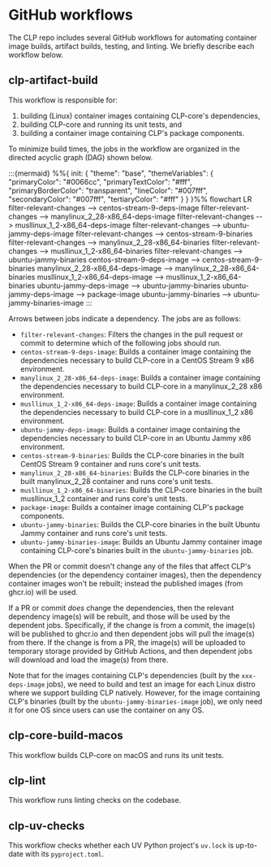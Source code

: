 # GitHub workflows

The CLP repo includes several GitHub workflows for automating container image builds, artifact
builds, testing, and linting. We briefly describe each workflow below.

## clp-artifact-build

This workflow is responsible for:

1. building (Linux) container images containing CLP-core's dependencies,
2. building CLP-core and running its unit tests, and
3. building a container image containing CLP's package components.

To minimize build times, the jobs in the workflow are organized in the directed acyclic graph (DAG)
shown below.

:::{mermaid}
%%{
  init: {
    "theme": "base",
    "themeVariables": {
      "primaryColor": "#0066cc",
      "primaryTextColor": "#fff",
      "primaryBorderColor": "transparent",
      "lineColor": "#007fff",
      "secondaryColor": "#007fff",
      "tertiaryColor": "#fff"
    }
  }
}%%
flowchart LR
    filter-relevant-changes --> centos-stream-9-deps-image
    filter-relevant-changes --> manylinux_2_28-x86_64-deps-image
    filter-relevant-changes --> musllinux_1_2-x86_64-deps-image
    filter-relevant-changes --> ubuntu-jammy-deps-image
    filter-relevant-changes --> centos-stream-9-binaries
    filter-relevant-changes --> manylinux_2_28-x86_64-binaries
    filter-relevant-changes --> musllinux_1_2-x86_64-binaries
    filter-relevant-changes --> ubuntu-jammy-binaries
    centos-stream-9-deps-image --> centos-stream-9-binaries
    manylinux_2_28-x86_64-deps-image --> manylinux_2_28-x86_64-binaries
    musllinux_1_2-x86_64-deps-image --> musllinux_1_2-x86_64-binaries
    ubuntu-jammy-deps-image --> ubuntu-jammy-binaries
    ubuntu-jammy-deps-image --> package-image
    ubuntu-jammy-binaries --> ubuntu-jammy-binaries-image
:::

Arrows between jobs indicate a dependency. The jobs are as follows:

* `filter-relevant-changes`: Filters the changes in the pull request or commit to determine which of
  the following jobs should run.
* `centos-stream-9-deps-image`: Builds a container image containing the dependencies necessary to
  build CLP-core in a CentOS Stream 9 x86 environment.
* `manylinux_2_28-x86_64-deps-image`: Builds a container image containing the dependencies necessary
  to build CLP-core in a manylinux_2_28 x86 environment.
* `musllinux_1_2-x86_64-deps-image`: Builds a container image containing the dependencies necessary
  to build CLP-core in a musllinux_1_2 x86 environment.
* `ubuntu-jammy-deps-image`: Builds a container image containing the dependencies necessary to build
  CLP-core in an Ubuntu Jammy x86 environment.
* `centos-stream-9-binaries`: Builds the CLP-core binaries in the built CentOS Stream 9 container
  and runs core's unit tests.
* `manylinux_2_28-x86_64-binaries`: Builds the CLP-core binaries in the built manylinux_2_28
  container and runs core's unit tests.
* `musllinux_1_2-x86_64-binaries`: Builds the CLP-core binaries in the built musllinux_1_2 container
  and runs core's unit tests.
* `package-image`: Builds a container image containing CLP's package components.
* `ubuntu-jammy-binaries`: Builds the CLP-core binaries in the built Ubuntu Jammy container and runs
  core's unit tests.
* `ubuntu-jammy-binaries-image`: Builds an Ubuntu Jammy container image containing CLP-core's
  binaries built in the `ubuntu-jammy-binaries` job.

When the PR or commit doesn't change any of the files that affect CLP's dependencies (or the
dependency container images), then the dependency container images won't be rebuilt; instead the
published images (from ghcr.io) will be used.

If a PR or commit *does* change the dependencies, then the relevant dependency image(s) will be
rebuilt, and those will be used by the dependent jobs. Specifically, if the change is from a commit,
the image(s) will be published to ghcr.io and then dependent jobs will pull the image(s) from there.
If the change is from a PR, the image(s) will be uploaded to temporary storage provided by GitHub
Actions, and then dependent jobs will download and load the image(s) from there.

Note that for the images containing CLP's dependencies (built by the `xxx-deps-image` jobs), we need
to build and test an image for each Linux distro where we support building CLP natively. However,
for the image containing CLP's binaries (built by the `ubuntu-jammy-binaries-image` job), we only
need it for one OS since users can use the container on any OS.

## clp-core-build-macos

This workflow builds CLP-core on macOS and runs its unit tests.

## clp-lint

This workflow runs linting checks on the codebase.

## clp-uv-checks

This workflow checks whether each UV Python project's `uv.lock` is up-to-date with its
`pyproject.toml`.
